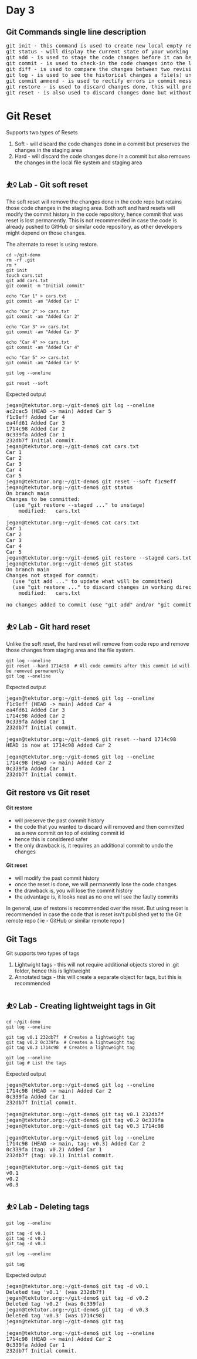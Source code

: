 # Day 3

## Git Commands single line description

<pre>
git init - this command is used to create new local empty repository
git status - will display the current state of your working repository/tree
git add - is used to stage the code changes before it can be commited into the code repository
git commit - is used to check-in the code changes into the local git repo
git diff - is used to compare the changes between two revisions/version of a file in the code repo
git log - is used to see the historical changes a file(s) underwent in a code repo
git commit ammend - is used to rectify errors in commit message or adding a missing file to existing commit
git restore - is used to discard changes done, this will preserve the commit history by allowing to revert changes in a new commit
git reset - is also used to discard changes done but without making an extra commit.  This would modify the commit history
</pre>

# Git Reset

Supports two types of Resets
1. Soft - will discard the code changes done in a commit but preserves the changes in the staging area
2. Hard - will discard the code changes done in a commit but also removes the changes in the local file system and staging area


## ⛹️‍♀️ Lab - Git soft reset
The soft reset will remove the changes done in the code repo but retains those code changes in the staging area. Both soft and hard resets will modify the commit history in the code repository, hence commit that was reset is lost permanently. This is not recommended in case the code is already pushed to GitHub or similar code repository, as other developers might depend on those changes.

The alternate to reset is using restore.
```
cd ~/git-demo
rm -rf .git
rm *
git init
touch cars.txt
git add cars.txt
git commit -m "Initial commit"

echo "Car 1" > cars.txt
git commit -am "Added Car 1"

echo "Car 2" >> cars.txt
git commit -am "Added Car 2"

echo "Car 3" >> cars.txt
git commit -am "Added Car 3"

echo "Car 4" >> cars.txt
git commit -am "Added Car 4"

echo "Car 5" >> cars.txt
git commit -am "Added Car 5"

git log --oneline

git reset --soft 

```

Expected output
<pre>
jegan@tektutor.org:~/git-demo$ git log --oneline
ac2cac5 (HEAD -> main) Added Car 5
f1c9eff Added Car 4
ea4fd61 Added Car 3
1714c98 Added Car 2
0c339fa Added Car 1
232db7f Initial commit.
jegan@tektutor.org:~/git-demo$ cat cars.txt 
Car 1
Car 2
Car 3
Car 4
Car 5
jegan@tektutor.org:~/git-demo$ git reset --soft f1c9eff
jegan@tektutor.org:~/git-demo$ git status
On branch main
Changes to be committed:
  (use "git restore --staged <file>..." to unstage)
	modified:   cars.txt

jegan@tektutor.org:~/git-demo$ cat cars.txt 
Car 1
Car 2
Car 3
Car 4
Car 5
jegan@tektutor.org:~/git-demo$ git restore --staged cars.txt
jegan@tektutor.org:~/git-demo$ git status
On branch main
Changes not staged for commit:
  (use "git add <file>..." to update what will be committed)
  (use "git restore <file>..." to discard changes in working directory)
	modified:   cars.txt

no changes added to commit (use "git add" and/or "git commit -a")  
</pre>

## ⛹️‍♀️ Lab - Git hard reset

Unlike the soft reset, the hard reset will remove from code repo and remove those changes from staging area and the file system.

```
git log --oneline
git reset --hard 1714c98  # All code commits after this commit id will be removed permanently
git log --oneline
```

Expected output
<pre>
jegan@tektutor.org:~/git-demo$ git log --oneline
f1c9eff (HEAD -> main) Added Car 4
ea4fd61 Added Car 3
1714c98 Added Car 2
0c339fa Added Car 1
232db7f Initial commit.

jegan@tektutor.org:~/git-demo$ git reset --hard 1714c98            
HEAD is now at 1714c98 Added Car 2

jegan@tektutor.org:~/git-demo$ git log --oneline
1714c98 (HEAD -> main) Added Car 2
0c339fa Added Car 1
232db7f Initial commit.
</pre>

## Git restore vs Git reset

#### Git restore
- will preserve the past commit history
- the code that you wanted to discard will removed and then committed as a new commit on top of existing commit id
- hence this is considered safer
- the only drawback is, it requires an additional commit to undo the changes

#### Git reset
- will modify the past commit history
- once the reset is done, we will permanently lose the code changes
- the drawback is, you will lose the commit history
- the advantage is, it looks neat as no one will see the faulty commits

In general, use of restore is recommended over the reset.  But using reset is recommended in case the code that is reset isn't published yet to the Git remote repo ( ie - GitHub or similar remote repo )

## Git Tags

Git supports two types of tags
1. Lightwight tags - this will not require additional objects stored in .git folder, hence this is lightweight
2. Annotated tags - this will create a separate object for tags, but this is recommended

## ⛹️‍♀️ Lab - Creating lightweight tags in Git
```
cd ~/git-demo
git log --oneline

git tag v0.1 232db7f  # Creates a lightweight tag
git tag v0.2 0c339fa  # Creates a lightweight tag
git tag v0.3 1714c98  # Creates a lightweight tag

git log --oneline
git tag # List the tags
```

Expected output
<pre>
jegan@tektutor.org:~/git-demo$ git log --oneline
1714c98 (HEAD -> main) Added Car 2
0c339fa Added Car 1
232db7f Initial commit.
	
jegan@tektutor.org:~/git-demo$ git tag v0.1 232db7f
jegan@tektutor.org:~/git-demo$ git tag v0.2 0c339fa
jegan@tektutor.org:~/git-demo$ git tag v0.3 1714c98

jegan@tektutor.org:~/git-demo$ git log --oneline
1714c98 (HEAD -> main, tag: v0.3) Added Car 2
0c339fa (tag: v0.2) Added Car 1
232db7f (tag: v0.1) Initial commit.
	
jegan@tektutor.org:~/git-demo$ git tag
v0.1
v0.2
v0.3
</pre>

## ⛹️‍♀️ Lab - Deleting tags
```
git log --oneline

git tag -d v0.1
git tag -d v0.2
git tag -d v0.3

git log --oneline

git tag
```

Expected output
<pre>
jegan@tektutor.org:~/git-demo$ git tag -d v0.1
Deleted tag 'v0.1' (was 232db7f)
jegan@tektutor.org:~/git-demo$ git tag -d v0.2
Deleted tag 'v0.2' (was 0c339fa)
jegan@tektutor.org:~/git-demo$ git tag -d v0.3
Deleted tag 'v0.3' (was 1714c98)
jegan@tektutor.org:~/git-demo$ git tag

jegan@tektutor.org:~/git-demo$ git log --oneline
1714c98 (HEAD -> main) Added Car 2
0c339fa Added Car 1
232db7f Initial commit.
</pre>
